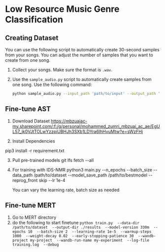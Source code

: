 # Low Resource Music Genre Classification

## Creating Dataset

You can use the following script to automatically create 30-second samples from your songs. You can adjust the number of samples that you want to create from one song.

1. Collect your songs. Make sure the format is `.wav`.
2. Use the `sample_audio.py` script to automatically create samples from one song. Use the following command:

   ```bash
   python sample_audio.py --input_path 'path/to/input' --output_path 'path/to/output' --num_samples 5 --sample_rate 16000


## Fine-tune AST
1. Download Dataset https://mbzuaiac-my.sharepoint.com/:f:/g/personal/mohammed_zumri_mbzuai_ac_ae/EgUL57_jk0VJtTOLwYzzpiUBHJh3SXb1LDYra6lhHvuMtw?e=sWzFHj

2. Install Dependencies

  pip3 install -r requirement.txt

3. Pull pre-trained models
   git lfs fetch --all

4. For training with IDS-NMR
   python3 main.py --n_epochs 
   --batch_size
   --data_path /path/to/dataset 
   --model_save_path /path/to/bestmodel
   --reprog_front skip 
   --lr 1e-4

   You can vary the learning rate, batch size as needed

## Fine-tune MERT
1. Go to MERT directory
2. do the following to start finetune
   `python train.py 
    --data-dir /path/to/dataset 
    --output-dir ./results 
    --model-version 330m 
    --epochs 10 
    --batch-size 2 
    --learning-rate 1e-5 
    --warmup-steps 1000 
    --weight-decay 0.02 
    --early-stopping-patience 30 
    --wandb-project my-project 
    --wandb-run-name my-experiment 
    --log-file training.log 
    --debug`
